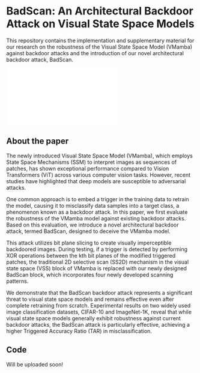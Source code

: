 # BadScan: An Architectural Backdoor Attack on Visual State Space Models

This repository contains the implementation and supplementary material for our research on the robustness of the Visual State Space Model (VMamba) against backdoor attacks and the introduction of our novel architectural backdoor attack, BadScan.

![Architecture](BadScan_Block.pdf "Architecture image")

## About the paper

The newly introduced Visual State Space Model (VMamba), which employs State Space Mechanisms (SSM) to interpret images as sequences of patches, has shown exceptional performance compared to Vision Transformers (ViT) across various computer vision tasks. However, recent studies have highlighted that deep models are susceptible to adversarial attacks.

One common approach is to embed a trigger in the training data to retrain the model, causing it to misclassify data samples into a target class, a phenomenon known as a backdoor attack. In this paper, we first evaluate the robustness of the VMamba model against existing backdoor attacks. Based on this evaluation, we introduce a novel architectural backdoor attack, termed BadScan, designed to deceive the VMamba model.

This attack utilizes bit plane slicing to create visually imperceptible backdoored images. During testing, if a trigger is detected by performing XOR operations between the kth bit planes of the modified triggered patches, the traditional 2D selective scan (SS2D) mechanism in the visual state space (VSS) block of VMamba is replaced with our newly designed BadScan block, which incorporates four newly developed scanning patterns.

We demonstrate that the BadScan backdoor attack represents a significant threat to visual state space models and remains effective even after complete retraining from scratch. Experimental results on two widely used image classification datasets, CIFAR-10 and ImageNet-1K, reveal that while visual state space models generally exhibit robustness against current backdoor attacks, the BadScan attack is particularly effective, achieving a higher Triggered Accuracy Ratio (TAR) in misclassification.

## Code

Will be uploaded soon!
